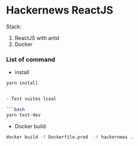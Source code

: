 # Hackernews ReactJS

Stack:

1. ReactJS with antd
2. Docker

### List of command

- install

````bash
yarn install


- Test suites lcoal

```bash
yarn test-dev
````

- Docker build

```bash
docker build -f Dockerfile.prod  -t hackernews .

```
